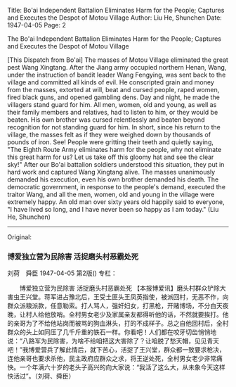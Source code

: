 Title: Bo'ai Independent Battalion Eliminates Harm for the People; Captures and Executes the Despot of Motou Village
Author: Liu He, Shunchen
Date: 1947-04-05
Page: 2

The Bo'ai Independent Battalion Eliminates Harm for the People; Captures and Executes the Despot of Motou Village

[This Dispatch from Bo'ai] The masses of Motou Village eliminated the great pest Wang Xingtang. After the Jiang army occupied northern Henan, Wang, under the instruction of bandit leader Wang Fengying, was sent back to the village and committed all kinds of evil. He conscripted grain and money from the masses, extorted at will, beat and cursed people, raped women, fired black guns, and opened gambling dens. Day and night, he made the villagers stand guard for him. All men, women, old and young, as well as their family members and relatives, had to listen to him, or they would be beaten. His own brother was cursed relentlessly and beaten beyond recognition for not standing guard for him. In short, since his return to the village, the masses felt as if they were weighed down by thousands of pounds of iron. See! People were gritting their teeth and quietly saying, "The Eighth Route Army eliminates harm for the people, why not eliminate this great harm for us? Let us take off this gloomy hat and see the clear sky!" After our Bo'ai battalion soldiers understood this situation, they put in hard work and captured Wang Xingtang alive. The masses unanimously demanded his execution, even his own brother demanded his death. The democratic government, in response to the people's demand, executed the traitor Wang, and all the men, women, old and young in the village were extremely happy. An old man over sixty years old happily said to everyone, "I have lived so long, and I have never been so happy as I am today." (Liu He, Shunchen)



<hr /> 

Original: 


### 博爱独立营为民除害  活捉磨头村恶霸处死
刘荷　舜臣
1947-04-05
第2版()
专栏：

　　博爱独立营为民除害
    活捉磨头村恶霸处死
    【本报博爱讯】磨头村群众铲除大害虫王兴堂。蒋军进占豫北后，王受土匪头王凤英指使，被派回村，无恶不作，向群众派粮派款，任意勒索。打人骂人，强奸妇女，打黑枪，开赌博场，不分白天夜晚，让村人给他放哨。全村男女老少及家属亲友都得听他的话，不然就要挨打。他的亲哥为了不给他站岗而被骂的狗血淋头，打的不成样子。总之自他回村后，全村群众的头上如同压了几千斤重的铁石一样。你看吧！人们都在咬牙切齿悄悄地说：“八路军为民除害，为啥不给咱把这大害除了？让咱脱了愁天帽，见见青天吧！”我博爱营兵了解此情后，就下苦心，活捉了王兴堂，群众都一致要求枪决，连他亲哥也要求杀他，民主政府应群众之求，将王逆处死，全村男女老少非常痛快。一个年满六十岁的老头子高兴的向大家说：“我活了这么大，从未象今天这样快活过”。（刘荷、舜臣）
